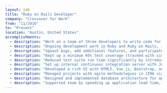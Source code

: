 ```yaml
---
layout: job
title: "Ruby on Rails Developer"
company: "Crossover for Work"
from: "11/2016"
to: "Present"
location: "Austin, United States"
accomplishments:
  - description: "Work on a team of three developers to write code for a vacation rental software."
  - description: "Ongoing development work in Ruby and Ruby on Rails, includes backend and frontend, unit tests using RSpec, Capybara, and Jasmine."
  - description: "Squash bugs, add additional features, and participate in code reviews"
  - description: "Kept up a minimum 95% test coverage (tracked with simplecov) by writing tests with RSpec and Capybara"
  - description: "Reduced test suite run time significantly by introducing zeus and parallel_test gem"
  - description: "Set up internal continuous integration server with Jenkins CI"
  - description: "Developed a rich UI with HTML5, Vue.js, Bootstrap, and Sass."
  - description: "Managed projects with agile methodologies in JIRA via user stories and customer issues."
  - description: "Designed and implemented database architecture for applications using various databases (MongoDB, MySQL, and Postgres)."
  - description: "Supported team by speeding up application load time, fixing broken unit tests, and providing advice on architecture/object oriented programming."
---
```

